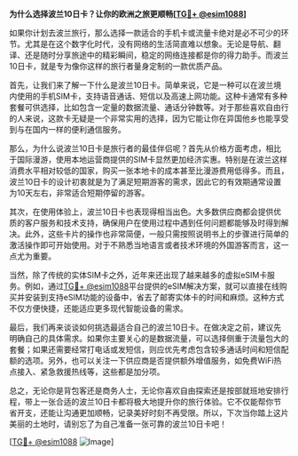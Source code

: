 **为什么选择波兰10日卡？让你的欧洲之旅更顺畅[[TG💪+ @esim1088](https://t.me/s/esim1088)]**

如果你计划去波兰旅行，那么选择一款适合的手机卡或流量卡绝对是必不可少的环节。尤其是在这个数字化时代，没有网络的生活简直难以想象。无论是导航、翻译、还是随时分享旅途中的精彩瞬间，稳定的网络连接都是你的得力助手。而波兰10日卡，就是专为像你这样的旅行者量身定制的一款优质产品。

首先，让我们来了解一下什么是波兰10日卡。简单来说，它是一种可以在波兰境内使用的手机SIM卡，支持语音通话、短信以及高速上网功能。这种卡通常有多种套餐可供选择，比如包含一定量的数据流量、通话分钟数等。对于那些喜欢自由行的人来说，这款卡无疑是一个非常实用的选择，因为它能让你在异国他乡也能享受到与在国内一样的便利通信服务。

那么，为什么说波兰10日卡是旅行者的最佳伴侣呢？首先从价格方面考虑，相比于国际漫游，使用本地运营商提供的SIM卡显然更加经济实惠。特别是在波兰这样消费水平相对较低的国家，购买一张本地卡的成本甚至比漫游费用低得多。而且，波兰10日卡的设计初衷就是为了满足短期游客的需求，因此它的有效期通常设置为10天左右，非常适合短期停留的游客。

其次，在使用体验上，波兰10日卡也表现得相当出色。大多数供应商都会提供优质的客户服务和技术支持，确保用户在使用过程中遇到任何问题都能够及时得到解决。此外，这些卡片的操作也非常简便，一般只需按照说明书上的步骤进行简单的激活操作即可开始使用。对于不熟悉当地语言或者技术环境的外国游客而言，这一点尤为重要。

当然，除了传统的实体SIM卡之外，近年来还出现了越来越多的虚拟eSIM卡服务。例如，通过[TG💪+ @esim1088](https://t.me/s/esim1088)平台提供的eSIM解决方案，就可以直接在线购买并安装到支持eSIM功能的设备中，省去了邮寄实体卡的时间和麻烦。这种方式不仅方便快捷，还能适应更多现代智能设备的需求。

最后，我们再来谈谈如何挑选最适合自己的波兰10日卡。在做决定之前，建议先明确自己的具体需求。如果你主要关心的是数据流量，可以选择侧重于流量包大的套餐；如果还需要经常打电话或发短信，则应优先考虑包含较多通话时间和短信配额的选项。另外，也可以关注一下供应商是否提供额外增值服务，如免费WiFi热点接入、紧急救援热线等，这些都是加分项。

总之，无论你是背包客还是商务人士，无论你喜欢自由探索还是按部就班地安排行程，带上一张合适的波兰10日卡都将极大地提升你的旅行体验。它不仅能帮你节省开支，还能让沟通更加顺畅，记录美好时刻不再受限。所以，下次当你踏上这片美丽的土地时，请别忘了为自己准备一张可靠的波兰10日卡吧！

[[TG💪+ @esim1088](https://t.me/s/esim1088) ![Image](https://i.postimg.cc/4NQfJmqS/Snipaste-2025-05-13-00-14-12.png)]